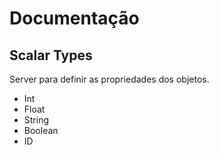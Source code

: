 # Documentação

## Scalar Types
Server para definir as propriedades dos objetos.

- Int
- Float
- String
- Boolean
- ID